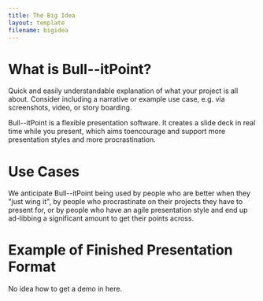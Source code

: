 ```yaml
---
title: The Big Idea
layout: template
filename: bigidea
---
```


# What is Bull--itPoint?

Quick and easily understandable explanation of what your project is all about. Consider including a narrative or example use case, e.g. via screenshots, video, or story boarding.

Bull--itPoint is a flexible presentation software. It creates a slide deck in real time while you present, which aims toencourage and support more presentation styles and more procrastination. 

# Use Cases

We anticipate Bull--itPoint being used by people who are better when they "just wing it", by people who procrastinate on their projects they have to present for, or by people who have an agile presentation style and end up ad-libbing a significant amount to get their points across. 

# Example of Finished Presentation Format

No idea how to get a demo in here.


